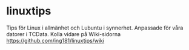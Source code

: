 # linuxtips
Tips för Linux i allmänhet och Lubuntu i synnerhet.
Anpassade för våra datorer i TCData.
Kolla vidare på Wiki-sidorna https://github.com/ing181/linuxtips/wiki
